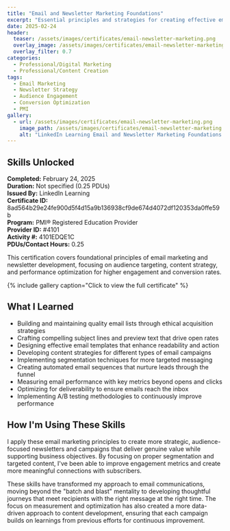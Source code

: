 ```yaml
---
title: "Email and Newsletter Marketing Foundations"
excerpt: "Essential principles and strategies for creating effective email marketing campaigns and engaging newsletter content"
date: 2025-02-24
header:
  teaser: /assets/images/certificates/email-newsletter-marketing.png
  overlay_image: /assets/images/certificates/email-newsletter-marketing.png
  overlay_filter: 0.7
categories:
  - Professional/Digital Marketing
  - Professional/Content Creation
tags:
  - Email Marketing
  - Newsletter Strategy
  - Audience Engagement
  - Conversion Optimization
  - PMI
gallery:
  - url: /assets/images/certificates/email-newsletter-marketing.png
    image_path: /assets/images/certificates/email-newsletter-marketing.png
    alt: "LinkedIn Learning Email and Newsletter Marketing Foundations Certificate"
---
```


## Skills Unlocked

**Completed:** February 24, 2025  
**Duration:** Not specified (0.25 PDUs)  
**Issued By:** LinkedIn Learning  
**Certificate ID:** 8ad564b29e24fe900d5f4d15a9b136938cf9de674d4072df120353da0ffe59b  
**Program:** PMI® Registered Education Provider  
**Provider ID:** #4101  
**Activity #:** 4101EDQE1C  
**PDUs/Contact Hours:** 0.25

This certification covers foundational principles of email marketing and newsletter development, focusing on audience targeting, content strategy, and performance optimization for higher engagement and conversion rates.

{% include gallery caption="Click to view the full certificate" %}

## What I Learned

* Building and maintaining quality email lists through ethical acquisition strategies
* Crafting compelling subject lines and preview text that drive open rates
* Designing effective email templates that enhance readability and action
* Developing content strategies for different types of email campaigns
* Implementing segmentation techniques for more targeted messaging
* Creating automated email sequences that nurture leads through the funnel
* Measuring email performance with key metrics beyond opens and clicks
* Optimizing for deliverability to ensure emails reach the inbox
* Implementing A/B testing methodologies to continuously improve performance

## How I'm Using These Skills

I apply these email marketing principles to create more strategic, audience-focused newsletters and campaigns that deliver genuine value while supporting business objectives. By focusing on proper segmentation and targeted content, I've been able to improve engagement metrics and create more meaningful connections with subscribers.

These skills have transformed my approach to email communications, moving beyond the "batch and blast" mentality to developing thoughtful journeys that meet recipients with the right message at the right time. The focus on measurement and optimization has also created a more data-driven approach to content development, ensuring that each campaign builds on learnings from previous efforts for continuous improvement.